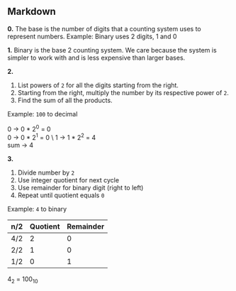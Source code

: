 ## Markdown

**0.** The base is the number of digits that a counting system uses to represent numbers. Example: Binary uses 2 digits, 1 and 0

**1.** Binary is the base 2 counting system. We care because the system is simpler to work with and is less expensive than larger bases.

**2.** 
1. List powers of `2` for all the digits starting from the right.
2. Starting from the right, multiply the number by its respective power of `2`.
3. Find the sum of all the products.

Example: `100` to decimal

0 -> 0 * 2<sup>0</sup> = 0 \
0 -> 0 * 2<sup>1</sup> = 0 \ 
1 -> 1 * 2<sup>2</sup> = 4 \
        sum -> 4

**3.**
1. Divide number by `2`
2. Use integer quotient for next cycle
3. Use remainder for binary digit (right to left)
4. Repeat until quotient equals `0`


Example: `4` to binary

 n/2 | Quotient   | Remainder
-----|------------|-------------
4/2  |      2     |      0
2/2  |      1     |      0
1/2  |      0     |      1


4<sub>2</sub> = 100<sub>10</sub>
